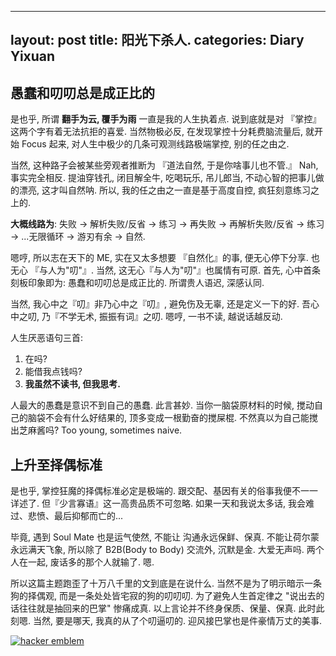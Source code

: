  ---
layout: post
title: 阳光下杀人.
categories: Diary
Yixuan
---

## 愚蠢和叨叨总是成正比的

是也乎, 所谓 **翻手为云, 覆手为雨** 一直是我的人生执着点. 说到底就是对 『掌控』 这两个字有着无法抗拒的喜爱. 当然物极必反, 在发现掌控十分耗费脑流量后, 就开始 Focus 起来, 对人生中极少的几条可观测线路极端掌控, 别的任之由之.

当然, 这种路子会被某些旁观者推断为 『道法自然, 于是你啥事儿也不管.』 Nah, 事实完全相反. 提油穿钱孔, 闭目解全牛, 吃喝玩乐, 吊儿郎当, 不动心智的把事儿做的漂亮, 这才叫自然呐. 所以, 我的任之由之一直是基于高度自控, 疯狂刻意练习之上的.

**大概线路为**:
失败 → 解析失败/反省 → 练习 → 再失败 → 再解析失败/反省 → 练习 → ...无限循环 → 游刃有余 → 自然.

嗯哼, 所以志在天下的 ME, 实在又太多想要 『自然化』的事, 便无心停下分享. 也无心 『与人为"叨"』. 当然, 这无心『与人为"叨"』也属情有可原. 首先, 心中首条刻板印象即为: 愚蠢和叨叨总是成正比的. 所谓贵人语迟, 深感认同. 

当然, 我心中之『叨』非乃心中之『叨』, 避免伤及无辜, 还是定义一下的好. 吾心中之叨, 乃『不学无术, 振振有词』之叨. 嗯哼, 一书不读, 越说话越反动. 

人生厌恶语句三首:
1. 在吗?
2. 能借我点钱吗?
3. **我虽然不读书, 但我思考.**

人最大的愚蠢是意识不到自己的愚蠢. 此言甚妙. 当你一脑袋原材料的时候, 搅动自己的脑袋不会有什么好结果的, 顶多变成一根勤奋的搅屎棍. 不然真以为自己能搅出芝麻酱吗? Too young, sometimes naive.

## 上升至择偶标准

是也乎, 掌控狂魔的择偶标准必定是极端的. 跟交配、基因有关的俗事我便不一一详述了. 但『少言寡语』这一高贵品质不可忽略. 如果一天和我说太多话, 我会难过、悲愤、最后抑郁而亡的...

毕竟, 遇到 Soul Mate 也是运气使然, 不能让 沟通永远保鲜、保真. 不能让荷尔蒙永远满天飞象, 所以除了 B2B(Body to Body) 交流外, 沉默是金. 大爱无声吗. 两个人在一起, 废话多的那个人就输了. 嗯.

所以这篇主题跑歪了十万八千里的文到底是在说什么. 当然不是为了明示暗示一条狗的择偶观, 而是一条处处皆宅寂的狗的叨叨叨. 为了避免人生首定律之 "说出去的话往往就是抽回来的巴掌" 惨痛成真. 以上言论并不终身保质、保量、保真. 此时此刻嗯. 当然, 要是哪天, 我真的从了个叨逼叨的. 迎风接巴掌也是件豪情万丈的美事.




<a href='http://www.catb.org/hacker-emblem/'>
<img src='http://www.catb.org/hacker-emblem/glider.png' alt='hacker emblem' /></a>


  
